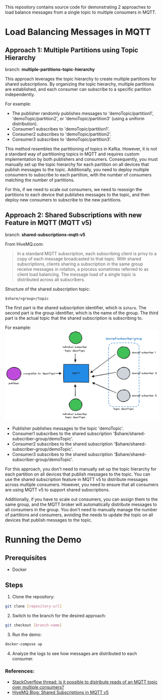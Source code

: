 This repository contains source code for demonstrating 2 approaches to load balance messages from a single topic to multiple consumers in MQTT.

# Load Balancing Messages in MQTT
## Approach 1: Multiple Partitions using Topic Hierarchy
branch: **multiple-partitions-topic-hierarchy**

This approach leverages the topic hierarchy to create multiple partitions for shared subscriptions. By organizing the topic hierarchy, multiple partitions are established, and each consumer can subscribe to a specific partition independently.

For example:
- The publisher randomly publishes messages to 'demoTopic/partition1', 'demoTopic/partition2', or 'demoTopic/partition3' (using a uniform distribution).
- Consumer1 subscribes to 'demoTopic/partition1'.
- Consumer2 subscribes to 'demoTopic/partition2'.
- Consumer3 subscribes to 'demoTopic/partition3'.

This method resembles the partitioning of topics in Kafka. However, it is not a standard way of partitioning topics in MQTT and requires custom implementation by both publishers and consumers. Consequently, you must manually set up the topic hierarchy for each partition on all devices that publish messages to the topic. Additionally, you need to deploy multiple consumers to subscribe to each partition, with the number of consumers matching the number of partitions.

For this, if we need to scale out consumers, we need to reassign the partitions to each device that publishes messages to the topic, and then deploy new consumers to subscribe to the new partitions.

## Approach 2: Shared Subscriptions with new Feature in MQTT (MQTT v5)
branch: **shared-subscriptions-mqtt-v5**

From HiveMQ.com:
> In a standard MQTT subscription, each subscribing client is privy to a copy of each message broadcasted to that topic. With shared subscriptions, clients sharing a subscription in the same group receive messages in rotation, a process sometimes referred to as client load balancing. The message load of a single topic is distributed across all subscribers.

Structure of the shared subscription topic:
```
$share/<group>/topic
```

The first part is the shared subscription identifier, which is `$share`. The second part is the group identifier, which is the name of the group. The third part is the actual topic that the shared subscription is subscribing to.

For example:
![shared-subscriptions](mqtt-shared-subscription-v2.png)

- Publisher publishes messages to the topic 'demoTopic'.
- Consumer1 subscribes to the shared subscription '$share/shared-subscriber-group/demoTopic'.
- Consumer2 subscribes to the shared subscription '$share/shared-subscriber-group/demoTopic'.
- Consumer3 subscribes to the shared subscription '$share/shared-subscriber-group/demoTopic'.

For this approach, you don't need to manually set up the topic hierarchy for each partition on all devices that publish messages to the topic. You can use the shared subscription feature in MQTT v5 to distribute messages across multiple consumers. However, you need to ensure that all consumers are using MQTT v5 to support shared subscriptions.

Additionally, if you have to scale out consumers, you can assign them to the same group, and the MQTT broker will automatically distribute messages to all consumers in the group. You don't need to manually manage the number of partitions and consumers, avoiding the needs to update the topic on all devices that publish messages to the topic.

# Running the Demo
## Prerequisites
- Docker

## Steps
1. Clone the repository:
```bash
git clone [repository-url]
```

2. Switch to the branch for the desired approach:
```bash
git checkout [branch-name]
```

3. Run the demo:
```bash
docker-compose up
```

4. Analyze the logs to see how messages are distributed to each consumer.

### References:
- [StackOverflow thread: Is it possible to distribute reads of an MQTT topic over multiple consumers?](https://stackoverflow.com/questions/27850819/is-it-possible-to-distribute-reads-of-an-mqtt-topic-over-multiple-consumers)
- [HiveMQ Blog: Shared Subscriptions in MQTT v5](https://www.hivemq.com/blog/mqtt5-essentials-part7-shared-subscriptions/)
